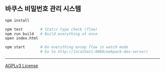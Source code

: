 바쿠스 비밀번호 관리 시스템
--------
```bash
npm install

npm test        # Static type check (flow)
npm run build   # Build everything at once
open index.html

npm start       # Do everything excep flow in watch mode
                # Go to http://localhost:8080/webpack-dev-server/
```

--------

[AGPLv3 License](LICENSE)
